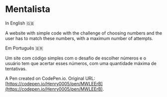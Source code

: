 # Mentalista 

In English 🇬🇧

A website with simple code with the challenge of choosing numbers and the user has to match these numbers, with a maximum number of attempts.

Em Português 🇧🇷

Um site com código simples com o desafio de escolher números e o usuário tem que acertar esses números, com uma quantidade máxima de tentativas.


A Pen created on CodePen.io. Original URL: [https://codepen.io/Henry0005/pen/MWLEErB](https://codepen.io/Henry0005/pen/MWLEErB).
